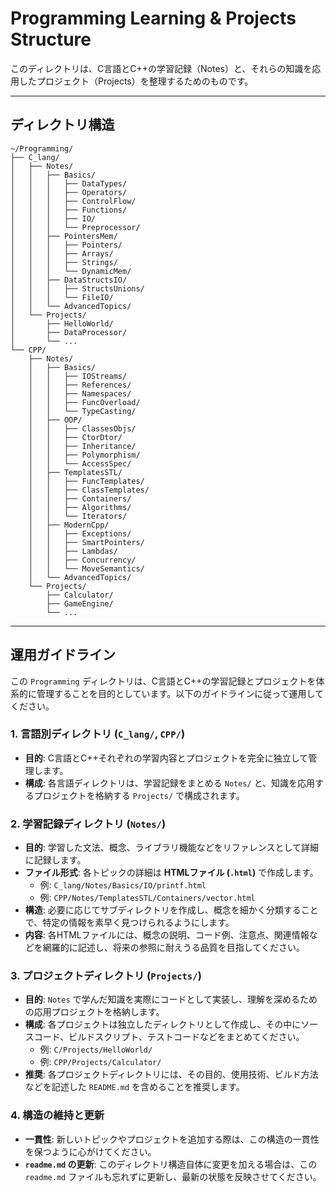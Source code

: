 # Programming Learning & Projects Structure

このディレクトリは、C言語とC++の学習記録（Notes）と、それらの知識を応用したプロジェクト（Projects）を整理するためのものです。

---

## ディレクトリ構造

```
~/Programming/
├── C_lang/
│   ├── Notes/
│   │   ├── Basics/
│   │   │   ├── DataTypes/
│   │   │   ├── Operators/
│   │   │   ├── ControlFlow/
│   │   │   ├── Functions/
│   │   │   ├── IO/
│   │   │   └── Preprocessor/
│   │   ├── PointersMem/
│   │   │   ├── Pointers/
│   │   │   ├── Arrays/
│   │   │   ├── Strings/
│   │   │   └── DynamicMem/
│   │   ├── DataStructsIO/
│   │   │   ├── StructsUnions/
│   │   │   └── FileIO/
│   │   └── AdvancedTopics/
│   └── Projects/
│       ├── HelloWorld/
│       ├── DataProcessor/
│       └── ...
└── CPP/
    ├── Notes/
    │   ├── Basics/
    │   │   ├── IOStreams/
    │   │   ├── References/
    │   │   ├── Namespaces/
    │   │   ├── FuncOverload/
    │   │   └── TypeCasting/
    │   ├── OOP/
    │   │   ├── ClassesObjs/
    │   │   ├── CtorDtor/
    │   │   ├── Inheritance/
    │   │   ├── Polymorphism/
    │   │   └── AccessSpec/
    │   ├── TemplatesSTL/
    │   │   ├── FuncTemplates/
    │   │   ├── ClassTemplates/
    │   │   ├── Containers/
    │   │   ├── Algorithms/
    │   │   └── Iterators/
    │   ├── ModernCpp/
    │   │   ├── Exceptions/
    │   │   ├── SmartPointers/
    │   │   ├── Lambdas/
    │   │   ├── Concurrency/
    │   │   └── MoveSemantics/
    │   └── AdvancedTopics/
    └── Projects/
        ├── Calculator/
        ├── GameEngine/
        └── ...
```

---

## 運用ガイドライン

この `Programming` ディレクトリは、C言語とC++の学習記録とプロジェクトを体系的に管理することを目的としています。以下のガイドラインに従って運用してください。

### 1. 言語別ディレクトリ (`C_lang/`, `CPP/`)

*   **目的**: C言語とC++それぞれの学習内容とプロジェクトを完全に独立して管理します。
*   **構成**: 各言語ディレクトリは、学習記録をまとめる `Notes/` と、知識を応用するプロジェクトを格納する `Projects/` で構成されます。

### 2. 学習記録ディレクトリ (`Notes/`)

*   **目的**: 学習した文法、概念、ライブラリ機能などをリファレンスとして詳細に記録します。
*   **ファイル形式**: 各トピックの詳細は **HTMLファイル (`.html`)** で作成します。
    *   例: `C_lang/Notes/Basics/IO/printf.html`
    *   例: `CPP/Notes/TemplatesSTL/Containers/vector.html`
*   **構造**: 必要に応じてサブディレクトリを作成し、概念を細かく分類することで、特定の情報を素早く見つけられるようにします。
*   **内容**: 各HTMLファイルには、概念の説明、コード例、注意点、関連情報などを網羅的に記述し、将来の参照に耐えうる品質を目指してください。

### 3. プロジェクトディレクトリ (`Projects/`)

*   **目的**: `Notes` で学んだ知識を実際にコードとして実装し、理解を深めるための応用プロジェクトを格納します。
*   **構成**: 各プロジェクトは独立したディレクトリとして作成し、その中にソースコード、ビルドスクリプト、テストコードなどをまとめてください。
    *   例: `C/Projects/HelloWorld/`
    *   例: `CPP/Projects/Calculator/`
*   **推奨**: 各プロジェクトディレクトリには、その目的、使用技術、ビルド方法などを記述した `README.md` を含めることを推奨します。

### 4. 構造の維持と更新

*   **一貫性**: 新しいトピックやプロジェクトを追加する際は、この構造の一貫性を保つように心がけてください。
*   **`readme.md` の更新**: このディレクトリ構造自体に変更を加える場合は、この `readme.md` ファイルも忘れずに更新し、最新の状態を反映させてください。